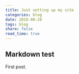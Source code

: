```yaml
---
title: Just setting up my site
categories: blog
date: 2018-08-28
tags: blog
share: false
read_time: true
---
```


## Markdown test

First post.